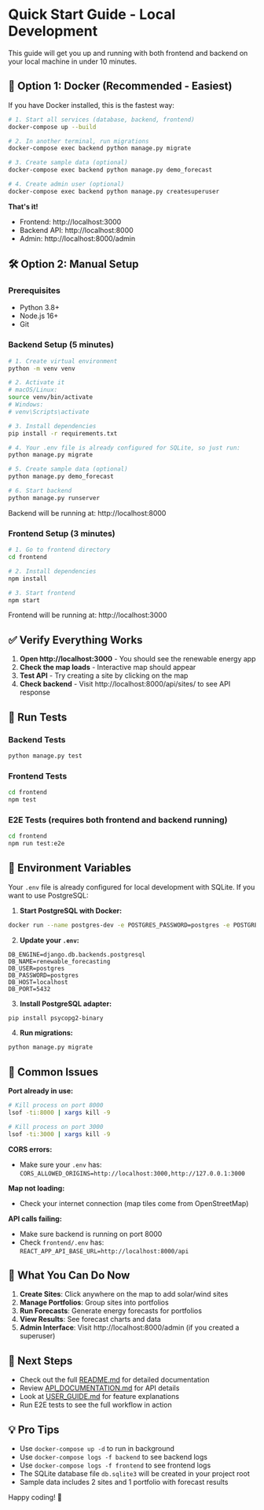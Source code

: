 # Quick Start Guide - Local Development

This guide will get you up and running with both frontend and backend on your local machine in under 10 minutes.

## 🚀 Option 1: Docker (Recommended - Easiest)

If you have Docker installed, this is the fastest way:

```bash
# 1. Start all services (database, backend, frontend)
docker-compose up --build

# 2. In another terminal, run migrations
docker-compose exec backend python manage.py migrate

# 3. Create sample data (optional)
docker-compose exec backend python manage.py demo_forecast

# 4. Create admin user (optional)
docker-compose exec backend python manage.py createsuperuser
```

**That's it!** 
- Frontend: http://localhost:3000
- Backend API: http://localhost:8000
- Admin: http://localhost:8000/admin

## 🛠 Option 2: Manual Setup

### Prerequisites
- Python 3.8+ 
- Node.js 16+
- Git

### Backend Setup (5 minutes)

```bash
# 1. Create virtual environment
python -m venv venv

# 2. Activate it
# macOS/Linux:
source venv/bin/activate
# Windows:
# venv\Scripts\activate

# 3. Install dependencies
pip install -r requirements.txt

# 4. Your .env file is already configured for SQLite, so just run:
python manage.py migrate

# 5. Create sample data (optional)
python manage.py demo_forecast

# 6. Start backend
python manage.py runserver
```

Backend will be running at: http://localhost:8000

### Frontend Setup (3 minutes)

```bash
# 1. Go to frontend directory
cd frontend

# 2. Install dependencies
npm install

# 3. Start frontend
npm start
```

Frontend will be running at: http://localhost:3000

## ✅ Verify Everything Works

1. **Open http://localhost:3000** - You should see the renewable energy app
2. **Check the map loads** - Interactive map should appear
3. **Test API** - Try creating a site by clicking on the map
4. **Check backend** - Visit http://localhost:8000/api/sites/ to see API response

## 🧪 Run Tests

### Backend Tests
```bash
python manage.py test
```

### Frontend Tests
```bash
cd frontend
npm test
```

### E2E Tests (requires both frontend and backend running)
```bash
cd frontend
npm run test:e2e
```

## 🔧 Environment Variables

Your `.env` file is already configured for local development with SQLite. If you want to use PostgreSQL:

1. **Start PostgreSQL with Docker:**
```bash
docker run --name postgres-dev -e POSTGRES_PASSWORD=postgres -e POSTGRES_DB=renewable_forecasting -p 5432:5432 -d postgres:13
```

2. **Update your `.env`:**
```env
DB_ENGINE=django.db.backends.postgresql
DB_NAME=renewable_forecasting
DB_USER=postgres
DB_PASSWORD=postgres
DB_HOST=localhost
DB_PORT=5432
```

3. **Install PostgreSQL adapter:**
```bash
pip install psycopg2-binary
```

4. **Run migrations:**
```bash
python manage.py migrate
```

## 🐛 Common Issues

**Port already in use:**
```bash
# Kill process on port 8000
lsof -ti:8000 | xargs kill -9

# Kill process on port 3000
lsof -ti:3000 | xargs kill -9
```

**CORS errors:**
- Make sure your `.env` has: `CORS_ALLOWED_ORIGINS=http://localhost:3000,http://127.0.0.1:3000`

**Map not loading:**
- Check your internet connection (map tiles come from OpenStreetMap)

**API calls failing:**
- Make sure backend is running on port 8000
- Check `frontend/.env` has: `REACT_APP_API_BASE_URL=http://localhost:8000/api`

## 📱 What You Can Do Now

1. **Create Sites**: Click anywhere on the map to add solar/wind sites
2. **Manage Portfolios**: Group sites into portfolios
3. **Run Forecasts**: Generate energy forecasts for portfolios
4. **View Results**: See forecast charts and data
5. **Admin Interface**: Visit http://localhost:8000/admin (if you created a superuser)

## 🎯 Next Steps

- Check out the full [README.md](README.md) for detailed documentation
- Review [API_DOCUMENTATION.md](API_DOCUMENTATION.md) for API details
- Look at [USER_GUIDE.md](USER_GUIDE.md) for feature explanations
- Run E2E tests to see the full workflow in action

## 💡 Pro Tips

- Use `docker-compose up -d` to run in background
- Use `docker-compose logs -f backend` to see backend logs
- Use `docker-compose logs -f frontend` to see frontend logs
- The SQLite database file `db.sqlite3` will be created in your project root
- Sample data includes 2 sites and 1 portfolio with forecast results

Happy coding! 🚀